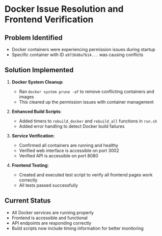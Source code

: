 # Docker Issue Resolution and Frontend Verification

## Problem Identified
- Docker containers were experiencing permission issues during startup
- Specific container with ID `a9736d8a7b14...` was causing conflicts

## Solution Implemented
1. **Docker System Cleanup**:
   - Ran `docker system prune -af` to remove conflicting containers and images
   - This cleared up the permission issues with container management

2. **Enhanced Build Scripts**:
   - Added timers to `rebuild_docker` and `rebuild_all` functions in `run.sh`
   - Added error handling to detect Docker build failures

3. **Service Verification**:
   - Confirmed all containers are running and healthy
   - Verified web interface is accessible on port 3002
   - Verified API is accessible on port 8080

4. **Frontend Testing**:
   - Created and executed test script to verify all frontend pages work correctly
   - All tests passed successfully

## Current Status
- All Docker services are running properly
- Frontend is accessible and functional
- API endpoints are responding correctly
- Build scripts now include timing information for better monitoring